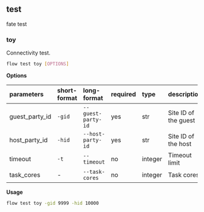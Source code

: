 ## test
fate test
### toy
Connectivity test.
```bash
flow test toy [OPTIONS]
```
**Options**

| parameters | short-format | long-format | required | type | description |
| :-------- |:-----|:-------------| :--- | :----- |------|
| guest_party_id | `-gid` | `--guest-party-id` | yes | str | Site ID of the guest |
| host_party_id | `-hid` | `--host-party-id` | yes | str | Site ID of the host |
| timeout | `-t` | `--timeout` | no | integer | Timeout limit |
| task_cores | - | `--task-cores` | no | integer | Task cores |

**Usage**
```bash
flow test toy -gid 9999 -hid 10000
```


